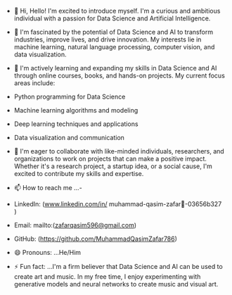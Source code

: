 - 👋 Hi, Hello! I'm excited to introduce myself. I'm a curious and ambitious individual with a passion for Data Science and Artificial Intelligence.


- 👀 I'm fascinated by the potential of Data Science and AI to transform industries, improve lives, and drive innovation. My interests lie in machine learning, natural language processing, computer vision, and data visualization.

- 🌱 I'm actively learning and expanding my skills in Data Science and AI through online courses, books, and hands-on projects. My current focus areas include:

- Python programming for Data Science
- Machine learning algorithms and modeling
- Deep learning techniques and applications
- Data visualization and communication

- 💞️ I'm eager to collaborate with like-minded individuals, researchers, and organizations to work on projects that can make a positive impact. Whether it's a research project, a startup idea, or a social cause, I'm excited to contribute my skills and expertise.

- 📫 How to reach me ...-
-  LinkedIn: (www.linkedin.com/in/
muhammad-qasim-zafar🦋-03656b327
)
- Email: mailto:(zafarqasim596@gmail.com)
- GitHub: (https://github.com/MuhammadQasimZafar786)

- 😄 Pronouns: ...He/Him

- ⚡ Fun fact: ...I'm a firm believer that Data Science and AI can be used to create art and music. In my free time, I enjoy experimenting with generative models and neural networks to create music and visual art.

<!---
MuhammadQasimZafar786/MuhammadQasimZafar786 is a ✨ special ✨ repository because its `README.md` (this file) appears on your GitHub profile.
You can click the Preview link to take a look at your changes.
--->
